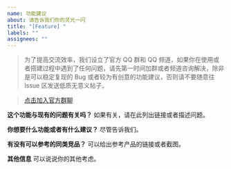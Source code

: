```yaml
---
name: 功能建议
about: 请告诉我们你的灵光一闪
title: "[Feature] "
labels: ""
assignees: ""
---
```


> 为了提高交流效率，我们设立了官方 QQ 群和 QQ 频道，如果你在使用或者搭建过程中遇到了任何问题，请先第一时间加群或者频道咨询解决，除非是可以稳定复现的 Bug 或者较为有创意的功能建议，否则请不要随意往 Issue 区发送低质无意义帖子。

> [点击加入官方群聊](https://github.com/RenJiaLi/ChatGPT-Next-Web/discussions/1724)

**这个功能与现有的问题有关吗？**
如果有关，请在此列出链接或者描述问题。

**你想要什么功能或者有什么建议？**
尽管告诉我们。

**有没有可以参考的同类竞品？**
可以给出参考产品的链接或者截图。

**其他信息**
可以说说你的其他考虑。
